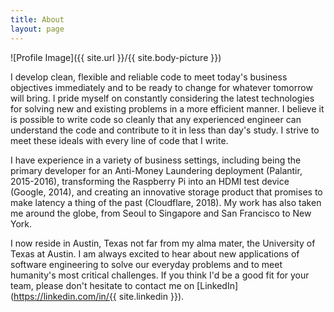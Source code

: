 ```yaml
---
title: About
layout: page
---
```

![Profile Image]({{ site.url }}/{{ site.body-picture }})

I develop clean, flexible and reliable code to meet today's business objectives immediately and to be ready to change
for whatever tomorrow will bring. I pride myself on constantly considering the latest technologies for solving new and
existing problems in a more efficient manner. I believe it is possible to write code so cleanly that any experienced
engineer can understand the code and contribute to it in less than day's study. I strive to meet these ideals with
every line of code that I write.

I have experience in a variety of business settings, including being the primary developer for an Anti-Money Laundering
deployment (Palantir, 2015-2016), transforming the Raspberry Pi into an HDMI test device (Google, 2014), and creating
an innovative storage product that promises to make latency a thing of the past (Cloudflare, 2018). My work has also
taken me around the globe, from Seoul to Singapore and San Francisco to New York.

I now reside in Austin, Texas not far from my alma mater, the University of Texas at Austin. I am always excited to
hear about new applications of software engineering to solve our everyday problems and to meet humanity's most critical
challenges. If you think I'd be a good fit for your team, please don't hesitate to contact me on
[LinkedIn](https://linkedin.com/in/{{ site.linkedin }}).
